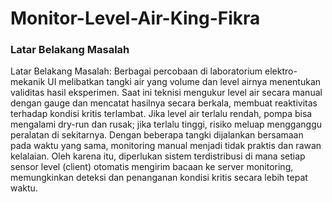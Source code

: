 # Monitor-Level-Air-King-Fikra

### Latar Belakang Masalah
Latar Belakang Masalah:
Berbagai percobaan di laboratorium elektro-mekanik UI melibatkan tangki air yang volume
dan level airnya menentukan validitas hasil eksperimen. Saat ini teknisi mengukur level air
secara manual dengan gauge dan mencatat hasilnya secara berkala, membuat reaktivitas
terhadap kondisi kritis terlambat. Jika level air terlalu rendah, pompa bisa mengalami dry-run
dan rusak; jika terlalu tinggi, risiko meluap mengganggu peralatan di sekitarnya. Dengan
beberapa tangki dijalankan bersamaan pada waktu yang sama, monitoring manual menjadi
tidak praktis dan rawan kelalaian. Oleh karena itu, diperlukan sistem terdistribusi di mana
setiap sensor level (client) otomatis mengirim bacaan ke server monitoring, memungkinkan
deteksi dan penanganan kondisi kritis secara lebih tepat waktu.